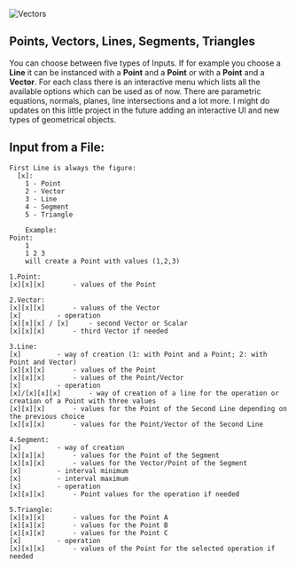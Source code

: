 ![Vectors](https://i.ibb.co/xsp03mw/Vectors.png)

## Points, Vectors, Lines, Segments, Triangles
You can choose between five types of Inputs.
If for example you choose a **Line** it can be 
instanced with a **Point** and a **Point** or
with a **Point** and a **Vector**. For each class
there is an interactive menu which lists
all the available options which can be used
as of now. There are parametric equations,
normals, planes, line intersections and
a lot more. I might do updates on this little project in the future adding an interactive UI and new types of geometrical objects.

##				Input from a File:

	First Line is always the figure:
 	  [x]:
		1 - Point
		2 - Vector
		3 - Line
		4 - Segment
		5 - Triangle

		Example:
	Point:
		1
		1 2 3
		will create a Point with values (1,2,3)
	
	1.Point:
	[x][x][x] 		- values of the Point

	2.Vector:
	[x][x][x]		- values of the Vector 
	[x]			- operation
	[x][x][x] / [x]		- second Vector or Scalar
	[x][x][x]		- third Vector if needed 

	3.Line:
	[x]			- way of creation (1: with Point and a Point; 2: with Point and Vector)
	[x][x][x]		- values of the Point
	[x][x][x]		- values of the Point/Vector
	[x]			- operation
	[x]/[x][x][x]  		- way of creation of a line for the operation or creation of a Point with three values
	[x][x][x]		- values for the Point of the Second Line depending on the previous choice 
	[x][x][x]		- values for the Point/Vector of the Second Line

	4.Segment:
	[x]			- way of creation
	[x][x][x]		- values for the Point of the Segment
	[x][x][x]		- values for the Vector/Point of the Segment
	[x]			- interval minimum
	[x]			- interval maximum
	[x]			- operation
	[x][x][x]		- Point values for the operation if needed

	5.Triangle:
	[x][x][x]		- values for the Point A
	[x][x][x]		- values for the Point B
	[x][x][x]		- values for the Point C
	[x]			- operation
	[x][x][x]		- values of the Point for the selected operation if needed


